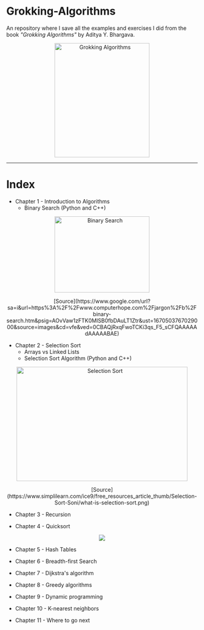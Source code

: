 # Grokking-Algorithms
 An repository where I save all the examples and exercises I did from the book *"Grokking Algorithms"* by Aditya Y. Bhargava.

<p align="center">
<img src="https://m.media-amazon.com/images/I/91p7WLtvCAL.jpg" alt="Grokking Algorithms" style="height: 300px; width:250px;"/>
</p>

---
# Index

* Chapter 1 - Introduction to Algorithms
	- Binary Search (Python and C++)

<p align="center">
<img src="https://www.computerhope.com/jargon/b/binary-search.jpg" alt="Binary Search" style="height: 200px; width:250px;"/>
</p>

<center> [Source](https://www.google.com/url?sa=i&url=https%3A%2F%2Fwww.computerhope.com%2Fjargon%2Fb%2Fbinary-search.htm&psig=AOvVaw1zFTK0MlSB0fbDAuLT1Ztr&ust=1670503767029000&source=images&cd=vfe&ved=0CBAQjRxqFwoTCKi3qs_F5_sCFQAAAAAdAAAAABAE) </center>

* Chapter 2 - Selection Sort
	- Arrays vs Linked Lists
	- Selection Sort Algorithm (Python and C++)

<p align="center">
<img src="https://www.simplilearn.com/ice9/free_resources_article_thumb/Selection-Sort-Soni/what-is-selection-sort.png" alt="Selection Sort" style="height: 300px; width:450px;"/>
</p>

<center> [Source](https://www.simplilearn.com/ice9/free_resources_article_thumb/Selection-Sort-Soni/what-is-selection-sort.png)</center>

* Chapter 3 - Recursion

* Chapter 4 - Quicksort

<p align="center">
<img src="https://favtutor.com/resources/images/uploads/mceu_46432632011643441346270.png" />
</p>

* Chapter 5 - Hash Tables

* Chapter 6 - Breadth-first Search

* Chapter 7 - Dijkstra's algorithm

* Chapter 8 - Greedy algorithms

* Chapter 9 - Dynamic programming

* Chapter 10 - K-nearest neighbors

* Chapter 11 - Where to go next



